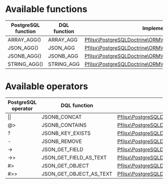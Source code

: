 Available functions
===================

| PostgreSQL function | DQL function | Implementation                                                                                              |
|---------------------|--------------|-------------------------------------------------------------------------------------------------------------|
| ARRAY_AGG()         | ARRAY_AGG    | [Pfilsx\PostgreSQLDoctrine\ORM\Query\AST\Functions\ArrayAgg](../src/ORM/Query/AST/Functions/ArrayAgg.php)   |
| JSON_AGG()          | JSON_AGG     | [Pfilsx\PostgreSQLDoctrine\ORM\Query\AST\Functions\JsonAgg](../src/ORM/Query/AST/Functions/JsonAgg.php)     |
| JSONB_AGG()         | JSONB_AGG    | [Pfilsx\PostgreSQLDoctrine\ORM\Query\AST\Functions\JsonbAgg](../src/ORM/Query/AST/Functions/JsonbAgg.php)   |
| STRING_AGG()        | STRING_AGG   | [Pfilsx\PostgreSQLDoctrine\ORM\Query\AST\Functions\StringAgg](../src/ORM/Query/AST/Functions/StringAgg.php) |

Available operators
===================

| PostgreSQL operator | DQL function            | Implementation                                                                                                                  |
|---------------------|-------------------------|---------------------------------------------------------------------------------------------------------------------------------|
| &#124;&#124;        | JSONB_CONCAT            | [Pfilsx\PostgreSQLDoctrine\ORM\Query\AST\Functions\JsonbConcat](../src/ORM/Query/AST/Functions/JsonbConcat.php)                 |
| @>                  | JSONB_CONTAINS          | [Pfilsx\PostgreSQLDoctrine\ORM\Query\AST\Functions\JsonbContains](../src/ORM/Query/AST/Functions/JsonbContains.php)             |
| ?                   | JSONB_KEY_EXISTS        | [Pfilsx\PostgreSQLDoctrine\ORM\Query\AST\Functions\JsonbKeyExists](../src/ORM/Query/AST/Functions/JsonbKeyExists.php)           |
| -                   | JSONB_REMOVE            | [Pfilsx\PostgreSQLDoctrine\ORM\Query\AST\Functions\JsonbRemove](../src/ORM/Query/AST/Functions/JsonbRemove.php)                 |
| ->                  | JSON_GET_FIELD          | [Pfilsx\PostgreSQLDoctrine\ORM\Query\AST\Functions\JsonGetField](../src/ORM/Query/AST/Functions/JsonGetField.php)               |
| ->>                 | JSON_GET_FIELD_AS_TEXT  | [Pfilsx\PostgreSQLDoctrine\ORM\Query\AST\Functions\JsonGetFieldAsText](../src/ORM/Query/AST/Functions/JsonGetFieldAsText.php)   |
| #>                  | JSON_GET_OBJECT         | [Pfilsx\PostgreSQLDoctrine\ORM\Query\AST\Functions\JsonGetObject](../src/ORM/Query/AST/Functions/JsonGetObject.php)             |
| #>>                 | JSON_GET_OBJECT_AS_TEXT | [Pfilsx\PostgreSQLDoctrine\ORM\Query\AST\Functions\JsonGetObjectAsText](../src/ORM/Query/AST/Functions/JsonGetObjectAsText.php) |